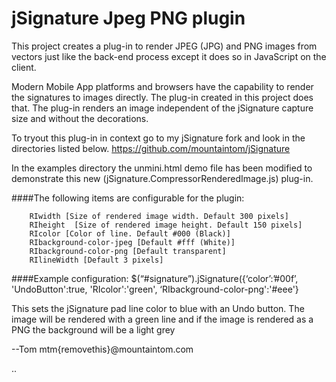 # jSignature Jpeg PNG plugin

This project creates a plug-in to render JPEG (JPG) and PNG images from vectors just like the back-end process except it does so in JavaScript on the client.

Modern Mobile App platforms and browsers have the capability to render the signatures to images directly. The plug-in created in this project does that. The plug-in renders an image independent of the jSignature capture size and without the decorations. 

To tryout this plug-in in context go to my jSignature fork and look in the directories listed below. 
https://github.com/mountaintom/jSignature

In the examples directory the unmini.html demo file has been modified to demonstrate this new (jSignature.CompressorRenderedImage.js) plug-in.

####The following items are configurable for the plugin:

		RIwidth [Size of rendered image width. Default 300 pixels]
		RIheight  [Size of rendered image height. Default 150 pixels]
		RIcolor [Color of line. Default #000 (Black)]
		RIbackground-color-jpeg [Default #fff (White)]		
		RIbackground-color-png [Default transparent]
		RIlineWidth [Default 3 pixels]

####Example configuration:
$(“#signature”).jSignature({‘color’:’#00f’, 'UndoButton':true, 'RIcolor':'green', ‘RIbackground-color-png':'#eee'}

This sets the jSignature pad line color to blue with an Undo button. The image will be rendered with a green line and if the image is rendered as a PNG the background will be a light grey

--Tom   mtm{removethis}@mountaintom.com

..
